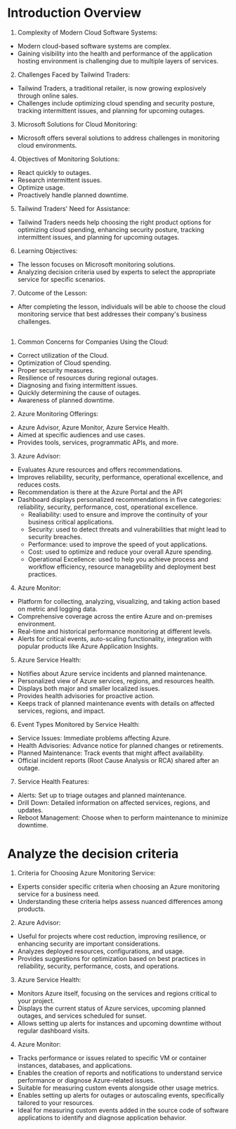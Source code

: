 # Introduction Overview

1. Complexity of Modern Cloud Software Systems:

- Modern cloud-based software systems are complex.
- Gaining visibility into the health and performance of the application hosting environment is challenging due to multiple layers of services.

2. Challenges Faced by Tailwind Traders:

- Tailwind Traders, a traditional retailer, is now growing explosively through online sales.
- Challenges include optimizing cloud spending and security posture, tracking intermittent issues, and planning for upcoming outages.

3. Microsoft Solutions for Cloud Monitoring:

- Microsoft offers several solutions to address challenges in monitoring cloud environments.

4. Objectives of Monitoring Solutions:

- React quickly to outages.
- Research intermittent issues.
- Optimize usage.
- Proactively handle planned downtime.

5. Tailwind Traders' Need for Assistance:

- Tailwind Traders needs help choosing the right product options for optimizing cloud spending, enhancing security posture, tracking intermittent issues, and planning for upcoming outages.

6. Learning Objectives:

- The lesson focuses on Microsoft monitoring solutions.
- Analyzing decision criteria used by experts to select the appropriate service for specific scenarios.

7. Outcome of the Lesson:

- After completing the lesson, individuals will be able to choose the cloud monitoring service that best addresses their company's business challenges.

<h2></h2>

1. Common Concerns for Companies Using the Cloud:

- Correct utilization of the Cloud.
- Optimization of Cloud spending.
- Proper security measures.
- Resilience of resources during regional outages.
- Diagnosing and fixing intermittent issues.
- Quickly determining the cause of outages.
- Awareness of planned downtime.

2. Azure Monitoring Offerings:

- Azure Advisor, Azure Monitor, Azure Service Health.
- Aimed at specific audiences and use cases.
- Provides tools, services, programmatic APIs, and more.

3. Azure Advisor:

- Evaluates Azure resources and offers recommendations.
- Improves reliability, security, performance, operational excellence, and reduces costs.
- Recommendation is there at the Azure Portal and the API
- Dashboard displays personalized recommendations in five categories: reliability, security, performance, cost, operational excellence.
  - Realiability: used to ensure and improve the continuity of your business critical applications.
  - Security: used to detect threats and vulnerabilities that might lead to security breaches.
  - Performance: used to improve the speed of yout applications.
  - Cost: used to optimize and reduce your overall Azure spending.
  - Operational Excellence: used to help you achieve process and workflow efficiency, resource managebility and deployment best practices.

4. Azure Monitor:

- Platform for collecting, analyzing, visualizing, and taking action based on metric and logging data.
- Comprehensive coverage across the entire Azure and on-premises environment.
- Real-time and historical performance monitoring at different levels.
- Alerts for critical events, auto-scaling functionality, integration with popular products like Azure Application Insights.

5. Azure Service Health:

- Notifies about Azure service incidents and planned maintenance.
- Personalized view of Azure services, regions, and resources health.
- Displays both major and smaller localized issues.
- Provides health advisories for proactive action.
- Keeps track of planned maintenance events with details on affected services, regions, and impact.

6. Event Types Monitored by Service Health:

- Service Issues: Immediate problems affecting Azure.
- Health Advisories: Advance notice for planned changes or retirements.
- Planned Maintenance: Track events that might affect availability.
- Official incident reports (Root Cause Analysis or RCA) shared after an outage.

7. Service Health Features:

- Alerts: Set up to triage outages and planned maintenance.
- Drill Down: Detailed information on affected services, regions, and updates.
- Reboot Management: Choose when to perform maintenance to minimize downtime.

<h2></h2>

# Analyze the decision criteria

1. Criteria for Choosing Azure Monitoring Service:

- Experts consider specific criteria when choosing an Azure monitoring service for a business need.
- Understanding these criteria helps assess nuanced differences among products.

2. Azure Advisor:

- Useful for projects where cost reduction, improving resilience, or enhancing security are important considerations.
- Analyzes deployed resources, configurations, and usage.
- Provides suggestions for optimization based on best practices in reliability, security, performance, costs, and operations.

3. Azure Service Health:

- Monitors Azure itself, focusing on the services and regions critical to your project.
- Displays the current status of Azure services, upcoming planned outages, and services scheduled for sunset.
- Allows setting up alerts for instances and upcoming downtime without regular dashboard visits.

4. Azure Monitor:

- Tracks performance or issues related to specific VM or container instances, databases, and applications.
- Enables the creation of reports and notifications to understand service performance or diagnose Azure-related issues.
- Suitable for measuring custom events alongside other usage metrics.
- Enables setting up alerts for outages or autoscaling events, specifically tailored to your resources.
- Ideal for measuring custom events added in the source code of software applications to identify and diagnose application behavior.


